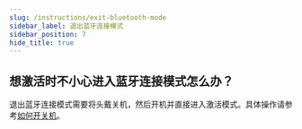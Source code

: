 ```yaml
---
slug: /instructions/exit-bluetooth-mode
sidebar_label: 退出蓝牙连接模式
sidebar_position: 7
hide_title: true
---
```


## 想激活时不小心进入蓝牙连接模式怎么办？

退出蓝牙连接模式需要将头戴关机，然后开机并直接进入激活模式。具体操作请参考[如何开关机](/instructions/turn-device-on-or-off)。